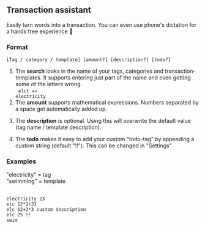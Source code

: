## Transaction assistant

Easily turn words into a transaction. You can even use phone's dictation for a hands free experience :loudspeaker:

### Format
`[Tag / category / template] [amount?] [description?] [todo?]`

1. The <b>search</b> looks in the name of your tags, categories and transaction-templates. It supports entering just part of the name and even getting some of the letters wrong.<br><code> elct => electricity</code>
2. The <b>amount</b> supports mathematical expressions. Numbers separated by a space get automatically added up.</p>
3. The <b>description</b> is optional. Using this will overwrite the default value (tag name / template description).</p>
4. The <b>todo</b> makes it easy to add your custom "todo-tag" by appending a custom string (default "!!"). This can be changed in "Settings"</p>
      
### Examples
"electricity" = tag<br>
"swimming" = template <br><br>

```
electricity 23 
elc 12*2+33 
elc 12+2*3 custom description 
elc 25 !!
swim
```